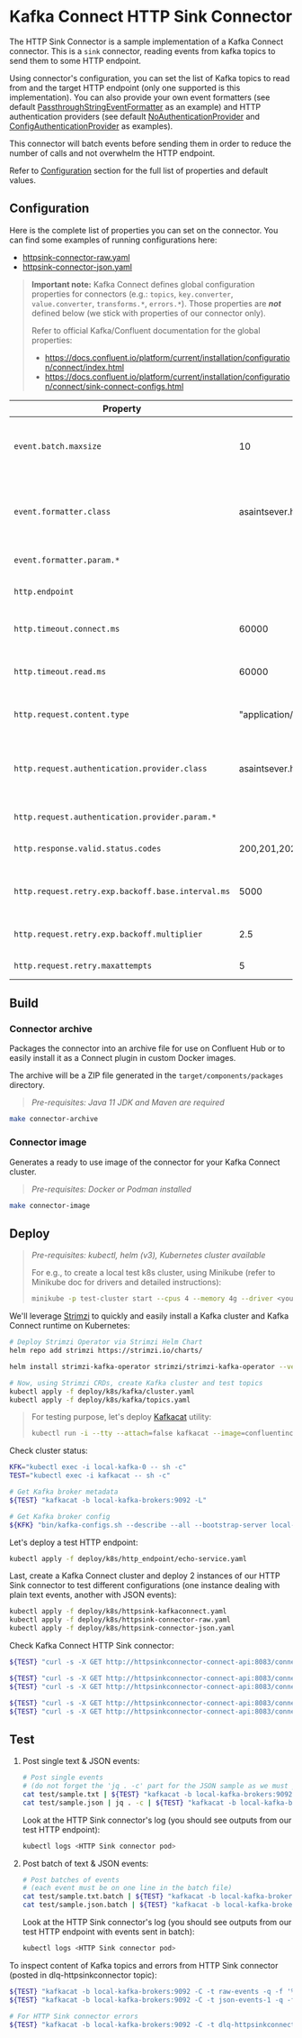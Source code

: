 # Kafka Connect HTTP Sink Connector

The HTTP Sink Connector is a sample implementation of a Kafka Connect connector. This is a `sink` connector, reading events from kafka topics to send them to some HTTP endpoint.

Using connector's configuration, you can set the list of Kafka topics to read from and the target HTTP endpoint (only one supported is this implementation). You can also provide your own event formatters (see default [PassthroughStringEventFormatter](connector/src/main/java/asaintsever/httpsinkconnector/event/formatter/PassthroughStringEventFormatter.java) as an example) and HTTP authentication providers (see default [NoAuthenticationProvider](connector/src/main/java/asaintsever/httpsinkconnector/http/authentication/NoAuthenticationProvider.java) and [ConfigAuthenticationProvider](connector/src/main/java/asaintsever/httpsinkconnector/http/authentication/ConfigAuthenticationProvider.java) as examples).

This connector will batch events before sending them in order to reduce the number of calls and not overwhelm the HTTP endpoint.

Refer to [Configuration](#configuration) section for the full list of properties and default values.

## Configuration

Here is the complete list of properties you can set on the connector. You can find some examples of running configurations here:

- [httpsink-connector-raw.yaml](deploy/k8s/httpsink-connector-raw.yaml)
- [httpsink-connector-json.yaml](deploy/k8s/httpsink-connector-json.yaml)

> **Important note:** Kafka Connect defines global configuration properties for connectors (e.g.: `topics`, `key.converter`, `value.converter`, `transforms.*`, `errors.*`). Those properties are ***not*** defined below (we stick with properties of our connector only).
>
> Refer to official Kafka/Confluent documentation for the global properties:
>
> - <https://docs.confluent.io/platform/current/installation/configuration/connect/index.html>
> - <https://docs.confluent.io/platform/current/installation/configuration/connect/sink-connect-configs.html>

| Property | Default value | Description |
|---|---|---|
| `event.batch.maxsize` | 10 | The maximum number of events to consume and consider before invoking the HTTP endpoint |
| `event.formatter.class` | asaintsever.httpsinkconnector.event.formatter.PassthroughStringEventFormatter | The name of the class to format the event. This class should implement the interface IEventFormatter |
| `event.formatter.param.*` | | Event formatter's properties |
| `http.endpoint` | | The URI where the connector should try to send the data |
| `http.timeout.connect.ms` | 60000 | HTTP connect timeout in ms when connecting to HTTP endpoint |
| `http.timeout.read.ms` | 60000 | HTTP read timeout in ms when reading response from HTTP endpoint |
| `http.request.content.type` | "application/json" | The value of Content-Type header for HTTP request |
| `http.request.authentication.provider.class` | asaintsever.httpsinkconnector.http.authentication.NoAuthenticationProvider | The name of the class to perform HTTP authentication. This class should implement the interface IAuthenticationProvider |
| `http.request.authentication.provider.param.*` | | HTTP authentication provider's properties |
| `http.response.valid.status.codes` | 200,201,202,204 | A list with the HTTP response status codes indicating success |
| `http.request.retry.exp.backoff.base.interval.ms` | 5000 | The exponential backoff retry base interval in ms for a errored request |
| `http.request.retry.exp.backoff.multiplier` | 2.5 | The exponential backoff retry multiplier for a errored request |
| `http.request.retry.maxattempts` | 5 | Max number of retries for a errored request |

## Build

### Connector archive

Packages the connector into an archive file for use on Confluent Hub or to easily install it as a Connect plugin in custom Docker images.

The archive will be a ZIP file generated in the `target/components/packages` directory.

> *Pre-requisites: Java 11 JDK and Maven are required*

```sh
make connector-archive
```

### Connector image

Generates a ready to use image of the connector for your Kafka Connect cluster.

> *Pre-requisites: Docker or Podman installed*

```sh
make connector-image
```

## Deploy

> *Pre-requisites: kubectl, helm (v3), Kubernetes cluster available*
>
> For e.g., to create a local test k8s cluster, using Minikube (refer to Minikube doc for drivers and detailed instructions):
>
> ```sh
> minikube -p test-cluster start --cpus 4 --memory 4g --driver <your driver: kvm2, podman ...>
> ```

We'll leverage [Strimzi](https://strimzi.io/) to quickly and easily install a Kafka cluster and Kafka Connect runtime on Kubernetes:

```sh
# Deploy Strimzi Operator via Strimzi Helm Chart
helm repo add strimzi https://strimzi.io/charts/

helm install strimzi-kafka-operator strimzi/strimzi-kafka-operator --version 0.24.0 -f deploy/k8s/kafka/strimzi-operator-values.yaml --debug

# Now, using Strimzi CRDs, create Kafka cluster and test topics
kubectl apply -f deploy/k8s/kafka/cluster.yaml
kubectl apply -f deploy/k8s/kafka/topics.yaml
```

> For testing purpose, let's deploy [Kafkacat](https://docs.confluent.io/platform/current/app-development/kafkacat-usage.html) utility:
>
> ```sh
> kubectl run -i --tty --attach=false kafkacat --image=confluentinc/cp-kafkacat -- cat
> ```

Check cluster status:

```sh
KFK="kubectl exec -i local-kafka-0 -- sh -c"
TEST="kubectl exec -i kafkacat -- sh -c"

# Get Kafka broker metadata
${TEST} "kafkacat -b local-kafka-brokers:9092 -L"

# Get Kafka broker config
${KFK} "bin/kafka-configs.sh --describe --all --bootstrap-server local-kafka-brokers:9092 --broker 0"
```

Let's deploy a test HTTP endpoint:

```sh
kubectl apply -f deploy/k8s/http_endpoint/echo-service.yaml
```

Last, create a Kafka Connect cluster and deploy 2 instances of our HTTP Sink connector to test different configurations (one instance dealing with plain text events, another with JSON events):

```sh
kubectl apply -f deploy/k8s/httpsink-kafkaconnect.yaml
kubectl apply -f deploy/k8s/httpsink-connector-raw.yaml
kubectl apply -f deploy/k8s/httpsink-connector-json.yaml
```

Check Kafka Connect HTTP Sink connector:

```sh
${TEST} "curl -s -X GET http://httpsinkconnector-connect-api:8083/connector-plugins" | jq .

${TEST} "curl -s -X GET http://httpsinkconnector-connect-api:8083/connectors/http-sink-raw" | jq .
${TEST} "curl -s -X GET http://httpsinkconnector-connect-api:8083/connectors/http-sink-raw/status" | jq .

${TEST} "curl -s -X GET http://httpsinkconnector-connect-api:8083/connectors/http-sink-json" | jq .
${TEST} "curl -s -X GET http://httpsinkconnector-connect-api:8083/connectors/http-sink-json/status" | jq .
```

## Test

1) Post single text & JSON events:

    ```sh
    # Post single events
    # (do not forget the 'jq . -c' part for the JSON sample as we must provide a one line string otherwise kafkacat will interpret each line of the file as a new value ...)
    cat test/sample.txt | ${TEST} "kafkacat -b local-kafka-brokers:9092 -P -t raw-events"
    cat test/sample.json | jq . -c | ${TEST} "kafkacat -b local-kafka-brokers:9092 -P -t json-events-1"
    ```

    Look at the HTTP Sink connector's log (you should see outputs from our test HTTP endpoint):

    ```sh
    kubectl logs <HTTP Sink connector pod>
    ```

2) Post batch of text & JSON events:

    ```sh
    # Post batches of events
    # (each event must be on one line in the batch file)
    cat test/sample.txt.batch | ${TEST} "kafkacat -b local-kafka-brokers:9092 -P -t raw-events"
    cat test/sample.json.batch | ${TEST} "kafkacat -b local-kafka-brokers:9092 -P -t json-events-1"
    ```

    Look at the HTTP Sink connector's log (you should see outputs from our test HTTP endpoint with events sent in batch):

    ```sh
    kubectl logs <HTTP Sink connector pod>
    ```

To inspect content of Kafka topics and errors from HTTP Sink connector (posted in dlq-httpsinkconnector topic):

```sh
${TEST} "kafkacat -b local-kafka-brokers:9092 -C -t raw-events -q -f '%T %k %s %p %o\n' -e"
${TEST} "kafkacat -b local-kafka-brokers:9092 -C -t json-events-1 -q -f '%T %k %s %p %o\n' -e"

# For HTTP Sink connector errors
${TEST} "kafkacat -b local-kafka-brokers:9092 -C -t dlq-httpsinkconnector -q -f '%T %h %k %s %p %o\n' -e"
```
